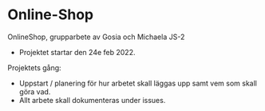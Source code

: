 # Online-Shop
 
 OnlineShop, grupparbete av Gosia och Michaela JS-2
 
 - Projektet startar den 24e feb 2022. 

Projektets gång:
- Uppstart / planering för hur arbetet skall läggas upp samt vem som skall göra vad.
- Allt arbete skall dokumenteras under issues.



